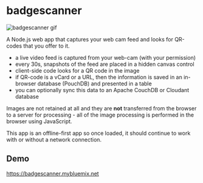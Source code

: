 # badgescanner

![badgescanner gif](https://i.gyazo.com/4e908897189432735395f70cc95bf80b.gif)

A Node.js web app that captures your web cam feed and looks for QR-codes that you offer to it.

* a live video feed is captured from your web-cam (with your permission)
* every 30s, snapshots of the feed are placed in a hidden canvas control
* client-side code looks for a QR code in the image
* if QR-code is a vCard or a URL, then the information is saved in an in-browser database (PouchDB) and presented in a table
* you can optionally sync this data to an Apache CouchDB or Cloudant database

Images are not retained at all and they are **not** transferred from the browser to a server for processing - all of the image processing is performed in the browser using JavaScript.

This app is an offline-first app so once loaded, it should continue to work with or without a network connection.

## Demo

https://badgescanner.mybluemix.net
